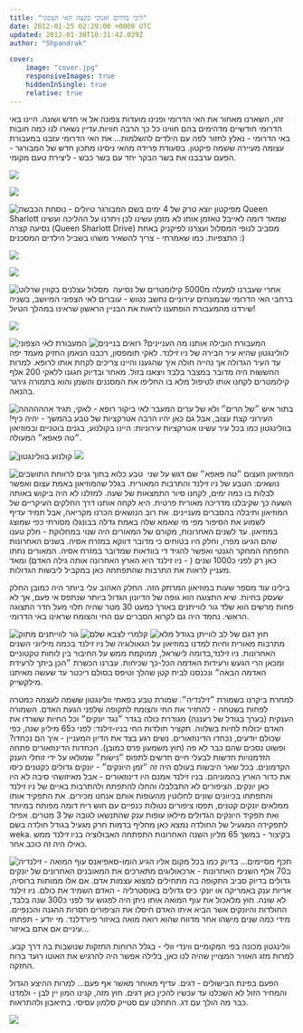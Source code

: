 ```yaml
---
title: "ליבי בדרום ואנוכי בקצה האי הצפוני"
date: 2012-01-25 02:29:00 +0000 UTC
updated: 2012-01-30T10:31:42.029Z
author: "Shpandrak"

cover:
    image: "cover.jpg"
    responsiveImages: true
    hiddenInSingle: true
    relative: true
---
```


זהו, השארנו מאחור את האי הדרומי ופנינו מועדות צפונה אל אי חדש ושונה. היינו באי הדרומי חודשיים מדהימים בהם חווינו כל כך הרבה חוויות.עדיין נשארו לנו כמה חובות באי הדרומי - נאלץ לחזור לפה עם הילדים להשלמות... את האי הדרומי עזבנו במעבורת עצומה מעיירה ששמה פיקטון. בסעודת פרידה מהאי ניסינו מתכון חדש של המבורגר - הפעם ערבבנו את בשר הבקר יחד עם בשר כבש - ליצירת טעם מקומי.

![](Photo-Jan-21,-2012-9:33-AM.jpg)

![](Photo-Jan-21,-2012-9:51-AM.jpg)

![](Photo-Jan-21,-2012-9:58-AM.jpg "המבורגר טיולים - נוסחת הכבשה")
מפיקטון יוצא טרק של 4 ימים בשם Queen Sharlott שמאד דומה לאייבל טאזמן אותו לא מזמן עשינו לכן ויתרנו על ההליכה ועשינו נסיעה קצרה (Queen Sharlott Drive) מסביב לנופי המסלול ועצרנו לפיקניק באחת התצפיות. כמו שאמרתי - צריך להשאיר משהו בשביל הילדים המסכנים :)

![](Photo-Jan-22,-2012-1:36-AM.jpg)

![](Photo-Jan-22,-2012-1:44-AM.jpg)

![](cover.jpg "מסלול עצלנים בקווין שרלוט")
 אחרי שעברנו למעלה מ5000 קילומטרים של נסיעה ברחבי האי הדרומי שבמונחים עירוניים נחשב נטוש - עוברים לאי הצפוני המיושב, בשניה שירדנו מהמעבורת הופתענו לראות את הבניין הראשון שראינו במהלך הטיול!

![](Photo-Jan-21,-2012-4:10-AM.jpg)

![](Photo-Jan-22,-2012-2:25-AM.jpg "המעבורת לאי הצפוני")
![](Photo-Jan-23,-2012-12:46-AM.jpg "מה העניינים? רואים בניינים")
המעבורת הובילה אותנו לוולינגטון שהיא עיר הבירה של ניו זילנד. לאקי תומפסון, רכבנו הנאמן החזיק מעמד יפה עד העיר הגדולה אך נהייה חולה איך שהגענו והיינו צריכים לקחת אותו לרופא. למרות החששות היה מדובר במצבר בלבד ויצאנו בזול. מאחר ובדיוק חגגנו ללאקי 200 אלף קילומטרים לקחנו אותו לטיפול מלא בו החליפו את המסננים והשמן והוא בתמורה גירגר בהנאה.

![](Photo-Jan-24,-2012-12:33-AM.jpg "ביקור רופא - לאקי, תגיד אהההההה")
בתור איש ״של הרים״ ולא של ערים המעבר לאי העירוני קצת עצוב, אבל גם כאן יהיו הרבה אטרקציות של טבע בהמשך - יהיה כיף! בוולינגטון כמו בכל עיר עשינו אטרקציות עירוניות: היינו בקולנוע, בגנים בוטניים ובמוזיאון ״טה פאפא״ המעולה.

![](Photo-Jan-24,-2012-5:16-AM.jpg "קולנוע בוולינגטון")
![](Photo-Jan-23,-2012-4:19-AM.jpg)

![](AVvXsEjSrFBW7qcW3cuyATSxsbpLLGXhglaMdAno0gNafxPm-FrvQbnvDkDYHMCxuFJxOhZ9ExaEJCayM5JPLkmljXySe55MtMZFRx_9YsEUOtYrJJM0TKM5eTfYrNadmip1SXrCmVn0W3fOp5xj.jpg "טבע כלוא בתוך גנים לרווחת התושבים")
 המוזיאון העצום ״טה פאפא״ שם דגש על שני נושאים: הטבע של ניו זילנד והתרבות המאורית. בגלל שהמוזיאון באמת עצום ואפשר לבלות בו כמה ימים, לקחנו סיור התמצאות של שעה. למזלנו לא היה ביקוש באותה השעה כך שקיבלנו מדריכה מאורית פרטית. היא לקחה אותנו דרך החלקים העיקריים של המוזיאון ותיבלה בהסברים מעניינים. את רוב הנושאים הכרנו מקריאה, אבל תמיד עדיף לשמוע את הסיפור מפי מי שאמא שלה באמת גדלה בבונגלו מסורתי כפי שמוצג במוזיאון. עד לשנים האחרונות, מקורם של המאורים היה שנוי במחלוקת - חלק טענו שהם הגיעו מפרו, וחלק היו בטוחים כי מדובר דווקא במזרח אסיה. בשנים האחרונות התפתח המחקר הגנטי ואפשר להגיד די בוודאות שמדובר במזרח אסיה. המאורים נחתו כאן רק לפני כ1000 שנים ( - ניו זילנד היא הארץ האחרונה אותה גילה האדם) ומאד מעניין לראות את התרבות שהתפתחה כאן במקביל ליבשות הגדולות.

בילינו עוד מספר שעות במוזיאון המרתק הזה. החלק האהוב עלי ביותר היה כמובן החלק שעסק בחיות. שיא התצוגה הוא גופה של הדיונון הגדול ביותר שנתפס אי פעם, אך לא פחות מרשים הוא שלד גור לווייתנים באורך כמעט 30 מטר שהיה תלוי מעל חדר התצוגה הראשי. נחמד היה גם לקרוא הסברים עם החי והצומח שראינו באי הדרומי.

![](Photo-Jan-23,-2012-2:19-AM.jpg "גור לווייתנים מתוק")
![](Photo-Jan-23,-2012-2:25-AM.jpg "קלמרי לצבא שלם")
![](Photo-Jan-23,-2012-2:36-AM.jpg "דגם של לב לווייתן בגודל מלא")
חוץ מתרבות מאורית וחיות למדנו במוזיאון על הגאולוגיה של ניו זילנד בכמה מיליוני השנים האחרונות. ניו זילנד,בדומה לישראל, ממוקמת ממש על החיבור בין לוחות טקטוניים ומכאן הרי הגעש ורעידות האדמה הכל-כך שכיחות. עברנו הכשרת ״הכן ביתך לרעידת האדמה הבאה״ ונכנסנו לבית קטן שהלך וטיפס בסולם ריכטר עד שעשה מאיתנו מילקשייק.

למחרת ביקרנו בשמורת ״זילנדיה״. שמורת טבע בפאתי וולינגטון ששמה לעצמה כמטרה לפחות בשטחה - להחזיר את החי והצומח לתקופה שלפני הגעת האדם. השמורה הענקית (בערך בגודל של רעננה) מגודרת כולה בגדר ״נגד יונקים״ וכל החיות ששרדו את האדם יכולות לחיות בשלווה. תקציר תולדות החי בניו-זילנד: לפני כ65 מיליון שנה, כפי שכולם יודעים, נכחדו הדינוזאורים. נשים רגע בצד את הדיון המעניין - איך הם נכחדו? ופשוט נסכים שהם כבר לא פה (חוץ משמעון פרס כמובן). הכחדות הדינוזאורים פתחה הזדמנויות חדשות לבעלי חיים חדשים לתפוס ״נישות״ שמולאו על ידי זוחלי הענק הקדמונים. בכל שאר היבשות בעולם היה זה ״זמן היונקים״ - יונקים גדולים כקטנים כיסו את כדור הארץ בהמוניהם. בניו זילנד אמנם היו דינוזאורים - אבל מאיזושהי סיבה לא היו כאן יונקים. הציפורים לא התבלבלו והחלו להתפתח ולהתרבות באיים של ניו זילנד והתפתחו בכיוונים שונים לחלוטין מהעופות אותם אנחנו מכירים. את התפקיד אותו ממלאים יונקים קטנים, תפסו ציפורים נטולות כנפיים עם חוש ריח דומה מפותח במיוחד ואת תפקיד היונקים הגדולים מילאו עופות ענק שהתנשאו לגובה של 3 מטרים. אפילו לתפקידה המגעיל של החולדה נמצא כאן מחליף בדמות חרק מגעיל בגודל חולדה בשם weka. בקיצור - במשך 65 מליון השנה האחרונות התפתחה האבולוציה בניו זילנד ממש כאילו היה זה כוכב אחר.

![](Photo-Jan-24,-2012-1:33-AM.jpg "עוף המואה - זילנדיה")
תכף מסיימים... בדיוק כמו בכל מקום אליו הגיע הומו-סאפיאנס ב70 אלף השנים האחרונות - ארכאולוגים מתארכים את המאובנים האחרונים של יונקים גדולים בדיוק סביב התקופה בה מתחילים למצוא עצמות אדם. אם אלו ממותות ברוסיה, אריות ענק באמריקה או יונקי כיס גדולים באוסטרליה - האדם השמיד את כולם. ניו זילנד לא שונה. חוץ מלאכול את עוף המואה אותו ניתן היה לפגוש עד לפני כ300 שנה בלבד, החולדות והיונקים אשר הביא איתו האדם חיסלו את הציפורים חסרות ההגנה והכנפיים. מידי כמה שנים מישהו אחר מדווח שהוא רואה מואה באיזור פיורדלנד. מי יודע - תפתחו עיניים אם אתם באיזור...

וולינגטון מכונה בפי המקומיים ווינדי וולי - בגלל הרוחות החזקות שנושבות בה דרך קבע. למרות מזג האוויר המצויין שהיה לנו כאן, בלילה אפשר היה להרגיש את האוטו רועד ברוח החזקה.

הפעם בפינת הבישולים - דגים. עדיף מאוחר מאשר אף פעם... למרות ההיצע הגדול והמחיר הזול לא השכלנו עד עכשיו להכין כאן דגים. חוץ מזה, קנינו המון יין לבן - ולמדנו כבר מה הולך עם דג. התחלנו עם סטייק סלמון עסיסי. בתיאבון ולהתראות.

![](Photo-Jan-22,-2012-8:48-AM.jpg)
